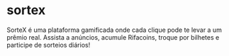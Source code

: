 # sortex
SorteX é uma plataforma gamificada onde cada clique pode te levar a um prêmio real. Assista a anúncios, acumule Rifacoins, troque por bilhetes e participe de sorteios diários! 
